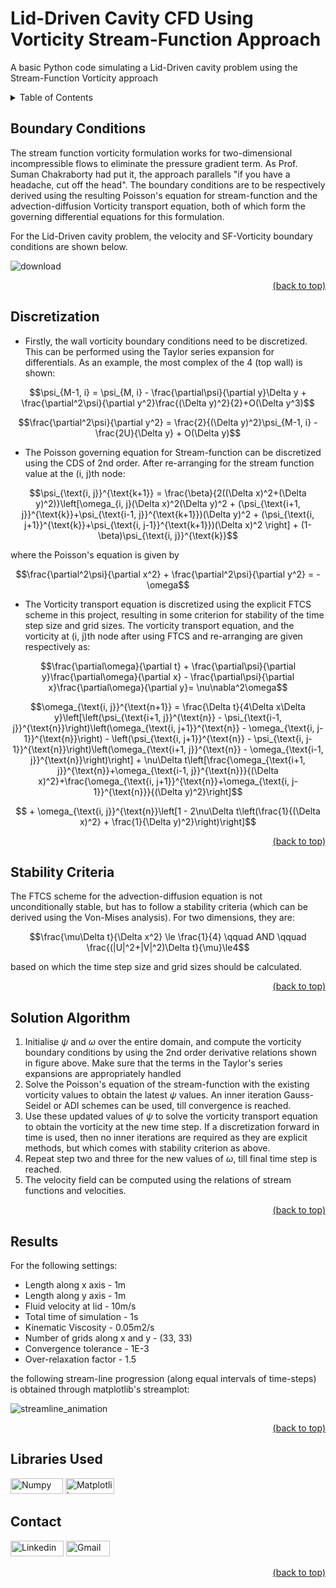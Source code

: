 # Lid-Driven Cavity CFD Using Vorticity Stream-Function Approach

A basic Python code simulating a Lid-Driven cavity problem using the Stream-Function Vorticity approach

<details>
<summary>Table of Contents</summary>

1. [Boundary Conditions](#boundary-conditions)
2. [Discretization](#discretization)
3. [Stability Criteria](#stability-criteria)
4. [Solution Algorithm](#solution-algorithm)
5. [Results](#results)
6. [Libraries Used](#libraries-used)
7. [Contact](#contact)
</details>

## Boundary Conditions

The stream function vorticity formulation works for two-dimensional incompressible flows to eliminate the pressure gradient term. As Prof. Suman Chakraborty had put it, the approach parallels "if you have a headache, cut off the head". The boundary conditions are to be respectively derived using the resulting Poisson's equation for stream-function and the advection-diffusion Vorticity transport equation, both of which form the governing differential equations for this formulation.

For the Lid-Driven cavity problem, the velocity and SF-Vorticity boundary conditions are shown below.

![download](https://github.com/vahadruya/Lid_driven_cavity_CFD_using_Vorticity_SF_approach/assets/115869753/3157e69b-d66e-4599-b757-974b5bb0454a)


<div align = "right">    
  <a href="#lid-driven-cavity-cfd-using-vorticity-stream-function-approach">(back to top)</a>
</div>

## Discretization

- Firstly, the wall vorticity boundary conditions need to be discretized. This can be performed using the Taylor series expansion for differentials. As an example, the most complex of the 4 (top wall) is shown:

$$\psi_{M-1, i} = \psi_{M, i} - \frac{\partial\psi}{\partial y}\Delta y + \frac{\partial^2\psi}{\partial y^2}\frac{(\Delta y)^2}{2}+O(\Delta y^3)$$

$$\frac{\partial^2\psi}{\partial y^2} = \frac{2}{(\Delta y)^2}\psi_{M-1, i} - \frac{2U}{\Delta y} + O(\Delta y)$$

- The Poisson governing equation for Stream-function can be discretized using the CDS of 2nd order. After re-arranging for the stream function value at the (i, j)th node:

$$\psi_{\text{i, j}}^{\text{k+1}} = \frac{\beta}{2((\Delta x)^2+(\Delta y)^2)}\left[\omega_{i, j}(\Delta x)^2(\Delta y)^2 + (\psi_{\text{i+1, j}}^{\text{k}}+\psi_{\text{i-1, j}}^{\text{k+1}})(\Delta y)^2 + (\psi_{\text{i, j+1}}^{\text{k}}+\psi_{\text{i, j-1}}^{\text{k+1}})(\Delta x)^2 \right] + (1-\beta)\psi_{\text{i, j}}^{\text{k}}$$

where the Poisson's equation is given by

$$\frac{\partial^2\psi}{\partial x^2} + \frac{\partial^2\psi}{\partial y^2} = -\omega$$

- The Vorticity transport equation is discretized using the explicit FTCS scheme in this project, resulting in some criterion for stability of the time step size and grid sizes. The vorticity transport equation, and the vorticity at (i, j)th node after using FTCS and re-arranging are given respectively as:

$$\frac{\partial\omega}{\partial t} + \frac{\partial\psi}{\partial y}\frac{\partial\omega}{\partial x} - \frac{\partial\psi}{\partial x}\frac{\partial\omega}{\partial y}= \nu\nabla^2\omega$$

$$\omega_{\text{i, j}}^{\text{n+1}} = \frac{\Delta t}{4\Delta x\Delta y}\left[\left(\psi_{\text{i+1, j}}^{\text{n}} - \psi_{\text{i-1, j}}^{\text{n}}\right)\left(\omega_{\text{i, j+1}}^{\text{n}} - \omega_{\text{i, j-1}}^{\text{n}}\right) - \left(\psi_{\text{i, j+1}}^{\text{n}} - \psi_{\text{i, j-1}}^{\text{n}}\right)\left(\omega_{\text{i+1, j}}^{\text{n}} - \omega_{\text{i-1, j}}^{\text{n}}\right)\right] + \nu\Delta t\left[\frac{\omega_{\text{i+1, j}}^{\text{n}}+\omega_{\text{i-1, j}}^{\text{n}}}{(\Delta x)^2}+\frac{\omega_{\text{i, j+1}}^{\text{n}}+\omega_{\text{i, j-1}}^{\text{n}}}{(\Delta y)^2}\right]$$

$$ + \omega_{\text{i, j}}^{\text{n}}\left[1 - 2\nu\Delta t\left(\frac{1}{(\Delta x)^2} + \frac{1}{\Delta y)^2}\right)\right]$$

<div align = "right">    
  <a href="#lid-driven-cavity-cfd-using-vorticity-stream-function-approach">(back to top)</a>
</div>

## Stability Criteria

The FTCS scheme for the advection-diffusion equation is not unconditionally stable, but has to follow a stability criteria (which can be derived using the Von-Mises analysis). For two dimensions, they are:

$$\frac{\mu\Delta t}{\Delta x^2} \le \frac{1}{4} \qquad AND \qquad \frac{(|U|^2+|V|^2)\Delta t}{\mu}\le4$$

based on which the time step size and grid sizes should be calculated.

<div align = "right">    
  <a href="#lid-driven-cavity-cfd-using-vorticity-stream-function-approach">(back to top)</a>
</div>

## Solution Algorithm

1. Initialise $\psi$ and $\omega$ over the entire domain, and compute the vorticity boundary conditions by using the 2nd order derivative relations shown in figure above. Make sure that the terms in the Taylor's series expansions are appropriately handled
2. Solve the Poisson's equation of the stream-function with the existing vorticity values to obtain the latest $\psi$ values. An inner iteration Gauss-Seidel or ADI schemes can be used, till convergence is reached.
3. Use these updated values of $\psi$ to solve the vorticity transport equation to obtain the vorticity at the new time step. If a discretization forward in time is used, then no inner iterations are required as they are explicit methods, but which comes with stability criterion as above.
4. Repeat step two and three for the new values of $\omega$, till final time step is reached.
5. The velocity field can be computed using the relations of stream functions and velocities.

<div align = "right">    
  <a href="#lid-driven-cavity-cfd-using-vorticity-stream-function-approach">(back to top)</a>
</div>

## Results

For the following settings:
- Length along x axis - 1m
- Length along y axis - 1m
- Fluid velocity at lid - 10m/s
- Total time of simulation - 1s
- Kinematic Viscosity - 0.05m2/s
- Number of grids along x and y - (33, 33)
- Convergence tolerance - 1E-3
- Over-relaxation factor - 1.5

the following stream-line progression (along equal intervals of time-steps) is obtained through matplotlib's streamplot:

![streamline_animation](https://github.com/vahadruya/Lid_driven_cavity_CFD_using_Vorticity_SF_approach/assets/115869753/c4f0bd87-ba3c-44da-9fb1-882eaebaa1b5)


<div align = "right">    
  <a href="#lid-driven-cavity-cfd-using-vorticity-stream-function-approach">(back to top)</a>
</div>

## Libraries Used

<a href="https://numpy.org/" target="_blank"><img src="https://img.shields.io/badge/NumPy-4d77cf?style=flat-square&logo=Numpy&logoColor=white&link=https://numpy.org/" alt="Numpy" width="84" height="25"></a>
<a href="https://matplotlib.org/" target="_blank"><img src="https://img.shields.io/badge/Matplotlib-afc6d3?style=flat-square&logo=matplotlib&logoColor=white&link=https://matplotlib.org/" alt="Matplotlib" width="78" height="25"></a>
</div>

## Contact

<a href="https://www.linkedin.com/in/aditya-a-p-507b1b239/" target="_blank"><img src="https://img.shields.io/badge/Linkedin-0078b7?style=flat-square&logo=linkedin&logoColor=white&link=https://www.linkedin.com/" alt="Linkedin" width="85" height="25"></a>
<a href="mailto:apaditya96@gmail.com" target="_blank"><img src="https://img.shields.io/badge/Gmail-red?style=flat-square&logo=Gmail&logoColor=white" alt="Gmail" width="70" height="25"></a>
  
<div align = "right">    
  <a href="#lid-driven-cavity-cfd-using-vorticity-stream-function-approach">(back to top)</a>
</div>


